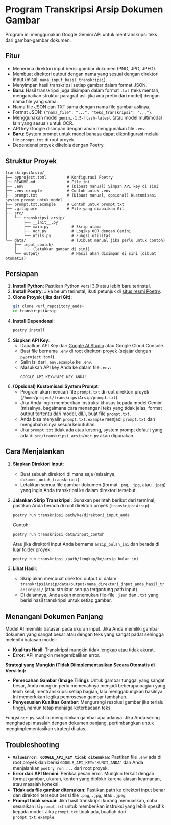 # Program Transkripsi Arsip Dokumen Gambar

Program ini menggunakan Google Gemini API untuk mentranskripsi teks dari gambar-gambar dokumen.

## Fitur

-   Menerima direktori input berisi gambar dokumen (PNG, JPG, JPEG).
-   Membuat direktori output dengan nama yang sesuai dengan direktori input (misal: `nama_input_hasil_transkripsi`).
-   Menyimpan hasil transkripsi setiap gambar dalam format JSON.
-   **Baru**: Hasil transkripsi juga disimpan dalam format `.txt` (teks mentah, mengabaikan struktur paragraf asli jika ada prefix dari model) dengan nama file yang sama.
-   Nama file JSON dan TXT sama dengan nama file gambar aslinya.
-   Format JSON: `{"nama_file": "...", "teks_transkripsi": "..."}`.
-   Menggunakan model `gemini-1.5-flash-latest` (atau model multimodal lain yang sesuai) untuk OCR.
-   API key Google disimpan dengan aman menggunakan file `.env`.
-   **Baru**: System prompt untuk model bahasa dapat dikonfigurasi melalui file `prompt.txt` di root proyek.
-   Dependensi proyek dikelola dengan Poetry.

## Struktur Proyek

```
transkripsiArsip/
├── pyproject.toml         # Konfigurasi Poetry
├── README.md              # File ini
├── .env                   # (Dibuat manual) Simpan API key di sini
├── .env.example           # Contoh untuk .env
├── prompt.txt             # (Dibuat manual, opsional) Kustomisasi system prompt untuk model
├── prompt.txt.example     # Contoh untuk prompt.txt
├── .gitignore             # File yang diabaikan Git
├── src/
│   └── transkripsi_arsip/
│       ├── __init__.py
│       ├── main.py          # Skrip utama
│       ├── ocr.py           # Logika OCR dengan Gemini
│       └── utils.py         # Fungsi utilitas
└── data/                    # (Dibuat manual jika perlu untuk contoh)
    ├── input_contoh/
    │   └── (letakkan gambar di sini)
    └── output/              # Hasil akan disimpan di sini (dibuat otomatis)
```

## Persiapan

1.  **Install Python**: Pastikan Python versi 3.9 atau lebih baru terinstal.
2.  **Install Poetry**: Jika belum terinstal, ikuti petunjuk di [situs resmi Poetry](https://python-poetry.org/docs/#installation).
3.  **Clone Proyek (jika dari Git)**:
    ```bash
    git clone <url_repository_anda>
    cd transkripsiArsip
    ```
4.  **Install Dependensi**:
    ```bash
    poetry install
    ```
5.  **Siapkan API Key**:
    *   Dapatkan API Key dari [Google AI Studio](https://aistudio.google.com/app/apikey) atau Google Cloud Console.
    *   Buat file bernama `.env` di root direktori proyek (sejajar dengan `pyproject.toml`).
    *   Salin isi dari `.env.example` ke `.env`.
    *   Masukkan API key Anda ke dalam file `.env`:
        ```
        GOOGLE_API_KEY="API_KEY_ANDA"
        ```
6.  **(Opsional) Kustomisasi System Prompt**:
    *   Program akan mencari file `prompt.txt` di root direktori proyek (`/home/project/transkripsiArsip/prompt.txt`).
    *   Jika Anda ingin memberikan instruksi khusus kepada model Gemini (misalnya, bagaimana cara menangani teks yang tidak jelas, format output tertentu dari model, dll.), buat file `prompt.txt`.
    *   Anda bisa menyalin `prompt.txt.example` menjadi `prompt.txt` dan mengubah isinya sesuai kebutuhan.
    *   Jika `prompt.txt` tidak ada atau kosong, system prompt default yang ada di `src/transkripsi_arsip/ocr.py` akan digunakan.

## Cara Menjalankan

1.  **Siapkan Direktori Input**:
    *   Buat sebuah direktori di mana saja (misalnya, `dokumen_untuk_transkripsi`).
    *   Letakkan semua file gambar dokumen (format `.png`, `.jpg`, atau `.jpeg`) yang ingin Anda transkripsi ke dalam direktori tersebut.

2.  **Jalankan Skrip Transkripsi**:
    Gunakan perintah berikut dari terminal, pastikan Anda berada di root direktori proyek (`transkripsiArsip`):
    ```bash
    poetry run transkripsi path/ke/direktori_input_anda
    ```
    Contoh:
    ```bash
    poetry run transkripsi data/input_contoh
    ```
    Atau jika direktori input Anda bernama `arsip_bulan_ini` dan berada di luar folder proyek:
    ```bash
    poetry run transkripsi /path/lengkap/ke/arsip_bulan_ini
    ```

3.  **Lihat Hasil**:
    *   Skrip akan membuat direktori output di dalam `transkripsiArsip/data/output/nama_direktori_input_anda_hasil_transkripsi/` (atau struktur serupa tergantung path input).
    *   Di dalamnya, Anda akan menemukan file-file `.json` dan `.txt` yang berisi hasil transkripsi untuk setiap gambar.

## Menangani Dokumen Panjang

Model AI memiliki batasan pada ukuran input. Jika Anda memiliki gambar dokumen yang sangat besar atau dengan teks yang sangat padat sehingga melebihi batasan model:

-   **Kualitas Hasil**: Transkripsi mungkin tidak lengkap atau tidak akurat.
-   **Error**: API mungkin mengembalikan error.

**Strategi yang Mungkin (Tidak Diimplementasikan Secara Otomatis di Versi Ini):**

-   **Pemecahan Gambar (Image Tiling)**: Untuk gambar tunggal yang sangat besar, Anda mungkin perlu memecahnya menjadi beberapa bagian yang lebih kecil, mentranskripsi setiap bagian, lalu menggabungkan hasilnya. Ini memerlukan logika pemrosesan gambar tambahan.
-   **Penyesuaian Kualitas Gambar**: Mengurangi resolusi gambar jika terlalu tinggi, namun tetap menjaga keterbacaan teks.

Fungsi `ocr.py` saat ini mengirimkan gambar apa adanya. Jika Anda sering menghadapi masalah dengan dokumen panjang, pertimbangkan untuk mengimplementasikan strategi di atas.

## Troubleshooting

-   **`ValueError: GOOGLE_API_KEY tidak ditemukan`**: Pastikan file `.env` ada di root proyek dan berisi `GOOGLE_API_KEY="KUNCI_ANDA"` dan Anda menjalankan `poetry run ...` dari root proyek.
-   **Error dari API Gemini**: Periksa pesan error. Mungkin terkait dengan format gambar, ukuran, konten yang diblokir karena alasan keamanan, atau masalah koneksi.
-   **Tidak ada file gambar ditemukan**: Pastikan path ke direktori input benar dan direktori tersebut berisi file `.png`, `.jpg`, atau `.jpeg`.
-   **Prompt tidak sesuai**: Jika hasil transkripsi kurang memuaskan, coba sesuaikan isi `prompt.txt` untuk memberikan instruksi yang lebih spesifik kepada model. Jika `prompt.txt` tidak ada, buatlah dari `prompt.txt.example`.

